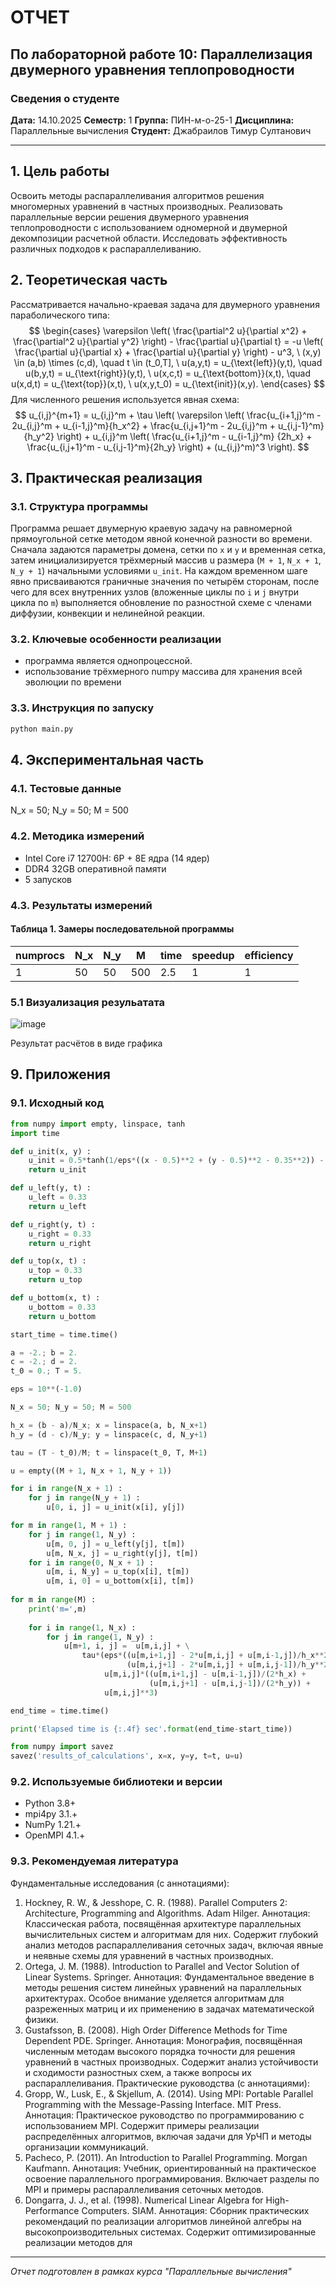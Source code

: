 # ОТЧЕТ
## По лабораторной работе 10: Параллелизация двумерного уравнения теплопроводности

### Сведения о студенте
**Дата:** 14.10.2025 
**Семестр:** 1 
**Группа:** ПИН-м-о-25-1 
**Дисциплина:** Параллельные вычисления 
**Студент:** Джабраилов Тимур Султанович

---

## 1. Цель работы
Освоить методы распараллеливания алгоритмов решения многомерных уравнений в частных производных. Реализовать параллельные версии решения двумерного уравнения теплопроводности с использованием одномерной и двумерной декомпозиции расчетной области. Исследовать эффективность различных подходов к распараллеливанию.

## 2. Теоретическая часть
Рассматривается начально-краевая задача для двумерного уравнения параболического типа:
$$ \begin{cases} \varepsilon \left( \frac{\partial^2 u}{\partial x^2} + \frac{\partial^2 u}{\partial y^2} \right) -
\frac{\partial u}{\partial t} = -u \left( \frac{\partial u}{\partial x} + \frac{\partial u}{\partial y} \right) - u^3, \ (x,y)
\in (a,b) \times (c,d), \quad t \in (t_0,T], \ u(a,y,t) = u_{\text{left}}(y,t), \quad u(b,y,t) = u_{\text{right}}(y,t), \
u(x,c,t) = u_{\text{bottom}}(x,t), \quad u(x,d,t) = u_{\text{top}}(x,t), \ u(x,y,t_0) = u_{\text{init}}(x,y). \end{cases}
$$
Для численного решения используется явная схема:
$$ u_{i,j}^{m+1} = u_{i,j}^m + \tau \left( \varepsilon \left( \frac{u_{i+1,j}^m - 2u_{i,j}^m + u_{i-1,j}^m}{h_x^2} +
\frac{u_{i,j+1}^m - 2u_{i,j}^m + u_{i,j-1}^m}{h_y^2} \right) + u_{i,j}^m \left( \frac{u_{i+1,j}^m - u_{i-1,j}^m}
{2h_x} + \frac{u_{i,j+1}^m - u_{i,j-1}^m}{2h_y} \right) + (u_{i,j}^m)^3 \right). $$

## 3. Практическая реализация
### 3.1. Структура программы
Программа решает двумерную краевую задачу на равномерной прямоугольной сетке методом явной конечной разности во времени. Сначала задаются параметры домена, сетки по `x` и `y` и временная сетка, затем инициализируется трёхмерный массив u размера (`M + 1`, `N_x + 1`, `N_y + 1`) начальными условиями `u_init`. На каждом временном шаге явно присваиваются граничные значения по четырём сторонам, после чего для всех внутренних узлов (вложенные циклы по `i` и `j` внутри цикла по `m`) выполняется обновление по разностной схеме с членами диффузии, конвекции и нелинейной реакции.

### 3.2. Ключевые особенности реализации
- программа является однопроцессной. 
- использование трёхмерного numpy массива для хранения всей эволюции по времени

### 3.3. Инструкция по запуску
```bash
python main.py
```

## 4. Экспериментальная часть
### 4.1. Тестовые данные
N_x = 50; N_y = 50; M = 500

### 4.2. Методика измерений
- Intel Core i7 12700H: 6P + 8E ядра (14 ядер)
- DDR4 32GB оперативной памяти
- 5 запусков

### 4.3. Результаты измерений
#### Таблица 1. Замеры последовательной программы
|numprocs|N_x|N_y|M  |time|speedup|efficiency|
|--------|---|---|---|----|-------|----------|
|1       |50 |50 |500|2.5 |1      |1         |


### 5.1 Визуализация резульатата
![image](./images/result.png)

Результат расчётов в виде графика

## 9. Приложения
### 9.1. Исходный код
```python
from numpy import empty, linspace, tanh
import time

def u_init(x, y) :
    u_init = 0.5*tanh(1/eps*((x - 0.5)**2 + (y - 0.5)**2 - 0.35**2)) - 0.17
    return u_init

def u_left(y, t) :
    u_left = 0.33
    return u_left

def u_right(y, t) :
    u_right = 0.33
    return u_right

def u_top(x, t) :
    u_top = 0.33
    return u_top

def u_bottom(x, t) :
    u_bottom = 0.33
    return u_bottom

start_time = time.time()

a = -2.; b = 2.
c = -2.; d = 2.
t_0 = 0.; T = 5.

eps = 10**(-1.0)

N_x = 50; N_y = 50; M = 500

h_x = (b - a)/N_x; x = linspace(a, b, N_x+1)
h_y = (d - c)/N_y; y = linspace(c, d, N_y+1)

tau = (T - t_0)/M; t = linspace(t_0, T, M+1)

u = empty((M + 1, N_x + 1, N_y + 1))

for i in range(N_x + 1) :
    for j in range(N_y + 1) :
        u[0, i, j] = u_init(x[i], y[j])

for m in range(1, M + 1) :
    for j in range(1, N_y) :
        u[m, 0, j] = u_left(y[j], t[m])
        u[m, N_x, j] = u_right(y[j], t[m])
    for i in range(0, N_x + 1) :
        u[m, i, N_y] = u_top(x[i], t[m])
        u[m, i, 0] = u_bottom(x[i], t[m])
    
for m in range(M) :
    print('m=',m)
    
    for i in range(1, N_x) :
        for j in range(1, N_y) :
            u[m+1, i, j] =  u[m,i,j] + \
                tau*(eps*((u[m,i+1,j] - 2*u[m,i,j] + u[m,i-1,j])/h_x**2 +
                          (u[m,i,j+1] - 2*u[m,i,j] + u[m,i,j-1])/h_y**2) +
                     u[m,i,j]*((u[m,i+1,j] - u[m,i-1,j])/(2*h_x) +
                               (u[m,i,j+1] - u[m,i,j-1])/(2*h_y)) + 
                     u[m,i,j]**3)

end_time = time.time()

print('Elapsed time is {:.4f} sec'.format(end_time-start_time))

from numpy import savez
savez('results_of_calculations', x=x, y=y, t=t, u=u)
```

### 9.2. Используемые библиотеки и версии
- Python 3.8+
- mpi4py 3.1.+
- NumPy 1.21.+
- OpenMPI 4.1.+

### 9.3. Рекомендуемая литература
Фундаментальные исследования (с аннотациями):
1. Hockney, R. W., & Jesshope, C. R. (1988). Parallel Computers 2: Architecture, Programming and
Algorithms. Adam Hilger.
Аннотация: Классическая работа, посвящённая архитектуре параллельных вычислительных
систем и алгоритмам для них. Содержит глубокий анализ методов распараллеливания сеточных
задач, включая явные и неявные схемы для уравнений в частных производных.
2. Ortega, J. M. (1988). Introduction to Parallel and Vector Solution of Linear Systems. Springer.
Аннотация: Фундаментальное введение в методы решения систем линейных уравнений на
параллельных архитектурах. Особое внимание уделяется алгоритмам для разреженных матриц и
их применению в задачах математической физики.
3. Gustafsson, B. (2008). High Order Difference Methods for Time Dependent PDE. Springer.
Аннотация: Монография, посвящённая численным методам высокого порядка точности для
решения уравнений в частных производных. Содержит анализ устойчивости и сходимости
разностных схем, а также вопросы их распараллеливания.
Практические руководства (с аннотациями):
1. Gropp, W., Lusk, E., & Skjellum, A. (2014). Using MPI: Portable Parallel Programming with the
Message-Passing Interface. MIT Press.
Аннотация: Практическое руководство по программированию с использованием MPI. Содержит
примеры реализации распределённых алгоритмов, включая задачи для УрЧП и методы
организации коммуникаций.
2. Pacheco, P. (2011). An Introduction to Parallel Programming. Morgan Kaufmann.
Аннотация: Учебник, ориентированный на практическое освоение параллельного
программирования. Включает разделы по MPI и примеры распараллеливания сеточных методов.
3. Dongarra, J. J., et al. (1998). Numerical Linear Algebra for High-Performance Computers. SIAM.
Аннотация: Сборник практических рекомендаций по реализации алгоритмов линейной алгебры
на высокопроизводительных системах. Содержит оптимизированные реализации методов для

---

*Отчет подготовлен в рамках курса "Параллельные вычисления"*